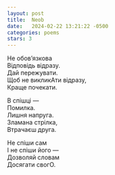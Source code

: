 ```yaml
---
layout: post
title:  Neob
date:   2024-02-22 13:21:22 -0500
categories: poems
stars: 3
---
```

Не обов’язкова\
Відповідь відразу.\
Дай пережувати.\
Щоб не викликАти відразу,\
Краще почекати.

В спішці —\
Помилка.\
Лишня напруга.\
Зламана стрілка,\
Втрачаєш друга.

Не спіши сам\
І не спіши його —\
Дозволяй словам\
Досягати свогО.
